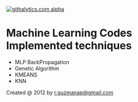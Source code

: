 [![githalytics.com alpha](https://cruel-carlota.pagodabox.com/2b78ed8a805e3a35945d9d278a808208 "githalytics.com")](http://githalytics.com/rgap/rgap-Machine-Learning-Codes)

Machine Learning Codes
Implemented techniques
======================

- MLP BackPropagation
- Genetic Algorithm
- KMEANS
- KNN

Created @ 2012 by r.guzmanap@gmail.com
